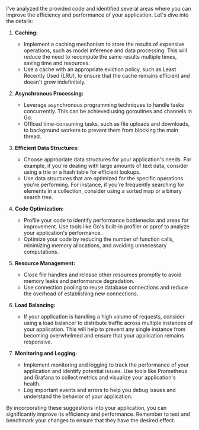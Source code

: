 I've analyzed the provided code and identified several areas where you can improve the efficiency and performance of your application. Let's dive into the details:

1. **Caching:**

   - Implement a caching mechanism to store the results of expensive operations, such as model inference and data processing. This will reduce the need to recompute the same results multiple times, saving time and resources.
   - Use a cache with an appropriate eviction policy, such as Least Recently Used (LRU), to ensure that the cache remains efficient and doesn't grow indefinitely.

2. **Asynchronous Processing:**

   - Leverage asynchronous programming techniques to handle tasks concurrently. This can be achieved using goroutines and channels in Go.
   - Offload time-consuming tasks, such as file uploads and downloads, to background workers to prevent them from blocking the main thread.

3. **Efficient Data Structures:**

   - Choose appropriate data structures for your application's needs. For example, if you're dealing with large amounts of text data, consider using a trie or a hash table for efficient lookups.
   - Use data structures that are optimized for the specific operations you're performing. For instance, if you're frequently searching for elements in a collection, consider using a sorted map or a binary search tree.

4. **Code Optimization:**

   - Profile your code to identify performance bottlenecks and areas for improvement. Use tools like Go's built-in profiler or pprof to analyze your application's performance.
   - Optimize your code by reducing the number of function calls, minimizing memory allocations, and avoiding unnecessary computations.

5. **Resource Management:**

   - Close file handles and release other resources promptly to avoid memory leaks and performance degradation.
   - Use connection pooling to reuse database connections and reduce the overhead of establishing new connections.

6. **Load Balancing:**

   - If your application is handling a high volume of requests, consider using a load balancer to distribute traffic across multiple instances of your application. This will help to prevent any single instance from becoming overwhelmed and ensure that your application remains responsive.

7. **Monitoring and Logging:**

   - Implement monitoring and logging to track the performance of your application and identify potential issues. Use tools like Prometheus and Grafana to collect metrics and visualize your application's health.
   - Log important events and errors to help you debug issues and understand the behavior of your application.

By incorporating these suggestions into your application, you can significantly improve its efficiency and performance. Remember to test and benchmark your changes to ensure that they have the desired effect.